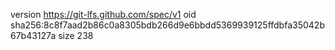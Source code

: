 version https://git-lfs.github.com/spec/v1
oid sha256:8c8f7aad2b86c0a8305bdb266d9e6bbdd5369939125ffdbfa35042b67b43127a
size 238
